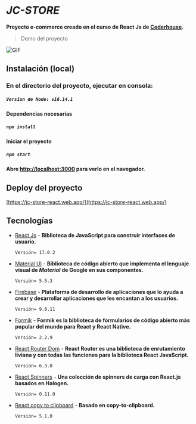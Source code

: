 # _JC-STORE_

**Proyecto e-commerce creado en el curso de React Js de [Coderhouse](https://www.coderhouse.com/).**

>Demo del proyecto

![GIF](/src/assets/demo-gif.gif)

## Instalación (local)

### En el directorio del proyecto, ejecutar en consola:
##### `Version de Node: v16.14.1`


#### Dependencias necesarias
##### `npm install`

#### Iniciar el proyecto
##### `npm start`

**Abre [http://localhost:3000](http://localhost:3000) para verlo en el navegador.**

## Deploy del proyecto
[https://jc-store-react.web.app/](https://jc-store-react.web.app/)

## Tecnologías

- [React Js](https://es.reactjs.org/) - **Biblioteca de JavaScript para construir interfaces de usuario.**
   ```
   Versión= 17.0.2
   ```
- [Material UI](https://mui.com/) - **Biblioteca de código abierto que implementa el lenguaje visual de _Material_ de Google en sus componentes.**
   ```
   Versión= 5.5.3
   ```
- [Firebase](https://firebase.google.com/?hl=es) - **Plataforma de desarrollo de aplicaciones que lo ayuda a crear y desarrollar aplicaciones que les encantan a los usuarios.**
   ```
   Versión= 9.6.11
   ```
- [Formik](https://formik.org/) - **Formik es la biblioteca de formularios de código abierto más popular del mundo para React y React Native.**
   ```
   Versión= 2.2.9
   ```
- [React Router Dom](https://reactrouter.com/) - **React Router es una biblioteca de enrutamiento liviana y con todas las funciones para la biblioteca React JavaScript.**
   ```
   Versión= 6.3.0
   ```
- [React Spinners](https://github.com/davidhu2000/react-spinners) - **Una colección de spinners de carga con React.js basados en Halogen.**
   ```
   Versión= 0.11.0
   ```
- [React copy to clipboard](https://github.com/nkbt/react-copy-to-clipboard) - **Basado en copy-to-clipboard.**
   ```
   Versión= 5.1.0
   ```
